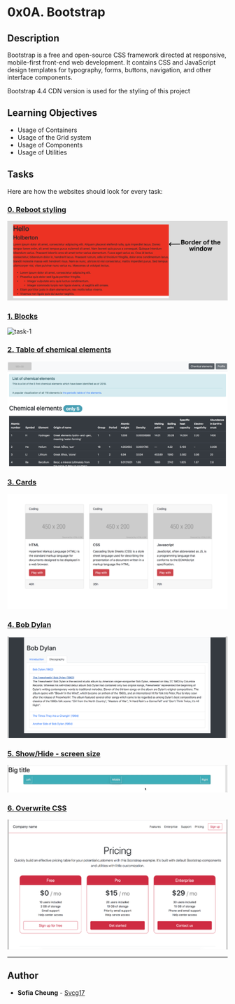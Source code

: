 # 0x0A. Bootstrap
## Description
Bootstrap is a free and open-source CSS framework directed at responsive, mobile-first front-end web development. It contains CSS and JavaScript design templates for typography, forms, buttons, navigation, and other interface components.

Bootstrap 4.4 CDN version is used for the styling of this project

## Learning Objectives
- Usage of Containers
- Usage of the Grid system
- Usage of Components
- Usage of Utilities

## Tasks
Here are how the websites should look for every task:
### [0. Reboot styling](./0-index.html)
![task-0](./images/task-0.jpg)

### [1. Blocks](./1-index.html)
![task-1](./images/task-1.gif)

### [2. Table of chemical elements](./2-index.html)
![task-2](./images/task-2.png)

### [3. Cards](./3-index.html)
![task-3](./images/task-3.png)

### [4. Bob Dylan](./4-index.html)
![task-4](./images/task-4.png)

### [5. Show/Hide - screen size](./5-index.html)
![task-5](./images/task-5.gif)

### [6. Overwrite CSS](./6-styles.css)
![task-6](./images/task-6.png)

---

## Author
* **Sofia Cheung** - [Svcg17](https://github.com/Svcg17)
